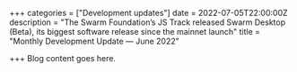 +++
categories = ["Development updates"]
date = 2022-07-05T22:00:00Z
description = "The Swarm Foundation’s JS Track released Swarm Desktop (Beta), its biggest software release since the mainnet launch"
title = "Monthly Development Update — June 2022"

+++
Blog content goes here.